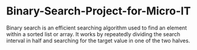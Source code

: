 # Binary-Search-Project-for-Micro-IT
Binary search is an efficient searching algorithm used to find an element within a sorted list or array. It works by repeatedly dividing the search interval in half and searching for the target value in one of the two halves.
